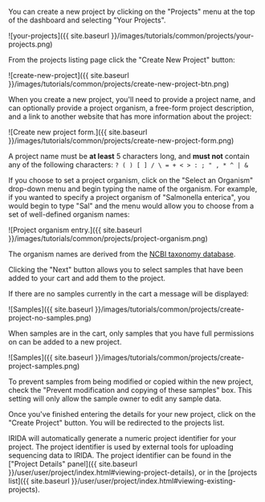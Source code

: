 You can create a new project by clicking on the "Projects" menu at the top of the dashboard and selecting "Your Projects".

![your-projects]({{ site.baseurl }}/images/tutorials/common/projects/your-projects.png)

From the projects listing page click the "Create New Project" button:

![create-new-project]({{ site.baseurl }}/images/tutorials/common/projects/create-new-project-btn.png)

When you create a new project, you'll need to provide a project name, and can optionally provide a project organism, a
free-form project description, and a link to another website that has more information about the project:

![Create new project form.]({{ site.baseurl }}/images/tutorials/common/projects/create-new-project-form.png)

A project name must be **at least** 5 characters long, and **must not** contain any of the following characters: `? ( ) [ ] / \ = + < > : ; " , * ^ | &`

If you choose to set a project organism, click on the "Select an Organism" drop-down menu and begin typing the name of the organism. For example, if you wanted to specify a project organism of "Salmonella enterica", you would begin to type "Sal" and the menu would allow you to choose from a set of well-defined organism names:

![Project organism entry.]({{ site.baseurl }}/images/tutorials/common/projects/project-organism.png)

The organism names are derived from the [NCBI taxonomy database](http://www.ncbi.nlm.nih.gov/taxonomy).

Clicking the "Next" button allows you to select samples that have been added to your cart and add them to the project.

If there are no samples currently in the cart a message will be displayed:

![Samples]({{ site.baseurl }}/images/tutorials/common/projects/create-project-no-samples.png)

When samples are in the cart, only samples that you have full permissions on can be added to a new project.  

![Samples]({{ site.baseurl }}/images/tutorials/common/projects/create-project-samples.png)

To prevent samples from being modified or copied within the new project, check the "Prevent modification and copying of these samples" box. This setting will only allow the sample owner to edit any sample data.

Once you've finished entering the details for your new project, click on the "Create Project" button. You will be redirected to the projects list.

IRIDA will automatically generate a numeric project identifier for your project. The project identifier is used by external tools for uploading sequencing data to IRIDA. The project identifier can be found in the ["Project Details" panel]({{ site.baseurl }}/user/user/project/index.html#viewing-project-details), or in the [projects list]({{ site.baseurl }}/user/user/project/index.html#viewing-existing-projects).